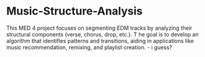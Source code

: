 # Music-Structure-Analysis
This MED 4 project focuses on segmenting EDM tracks by analyzing their structural components (verse, chorus, drop, etc.). T
he goal is to develop an algorithm that identifies patterns and transitions, aiding in applications like music recommendation, remixing, and playlist creation. - i guess?
